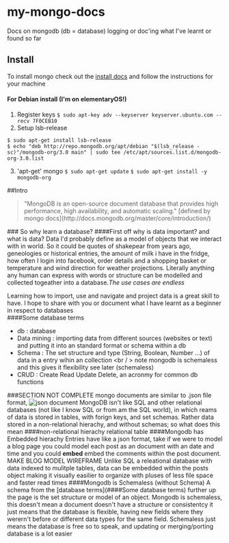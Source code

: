 # my-mongo-docs
Docs on mongodb (db = database) logging or doc'ing what I've learnt or found so far
## Install
To install mongo check out the [install docs](http://docs.mongodb.org/master/installation/) and follow the instructions for your machine

#### For Debian install (I'm on elementaryOS!)

1. Register keys ```$ sudo apt-key adv --keyserver keyserver.ubuntu.com --recv 7F0CEB10```
2. Setup lsb-release 
  ```
  $ sudo apt-get install lsb-release
  $ echo "deb http://repo.mongodb.org/apt/debian "$(lsb_release -sc)"/mongodb-org/3.0 main" | sudo tee /etc/apt/sources.list.d/mongodb-org-3.0.list
  ```
3. 'apt-get' mongo ```$ sudo apt-get update```     ```$ sudo apt-get install -y mongodb-org```

##Intro
  <blockquote>"MongoDB is an open-source document database that provides high performance, high availability, and automatic scaling." [defined by mongo docs](http://docs.mongodb.org/master/core/introduction/)</blockquote>
### So why learn a database?
####First off why is data important? and what is data? 
Data I'd probably define as a model of objects that we interact with in world. So it could be quotes of shakepear from years ago, geneologies or historical entries, the amount of milk i have in the fridge, how often I login into facebook, order details and a shopping basket or temperature and wind direction for weather projections. Literally anything any human can express with words or structure can be modelled and collected togeather into a database.<em>The use cases are endless </em> <br />

Learning how to import, use and navigate and project data is a great skill to have. 
I hope to share with you or document what I have learnt as a beginner in respect to databases  
####Some database terms
- db : database
- Data mining : importing data from different sources (websites or text) and putting it into an standard format or schema within a db
- Schema : The set structure and type (String, Boolean, Number ...) of data in a entry wihin an collection <br / > note mongodb is schemaless and this gives it flexibility see later (schemaless)  
- CRUD : Create Read Update Delete, an acronmy for common db functions 

###SECTION NOT COMPLETE
mongo documents are similar to .json file format,
![json document](http://docs.mongodb.org/master/_images/crud-annotated-document.png)
MongoDB isn't like SQL and other relational databases (not like I know SQL or from am the SQL world), in which reams of data is stored in tables, with forign keys, and set schemas.
Rather data stored in a non-relational hierachy, and without schemas; so what does this mean
####non-relational hierachy
relational table
####Mongodb has Embedded hierachy
Entries have like a json format, take if we were to model a blog page you could model each post as an document with an date and time and you could <strong>embed</strong> embed the comments within the post document. MAKE BLOG MODEL WIREFRAME Unlike SQL a releational database with data indexed to mulitple tables, data can be embedded within the posts object making it visually easilier to organize with pluses of less file space and faster read times
####Mongodb is Schemaless (without Schema)
A schema from the [database terms](####Some database terms) further up the page is the set structure or model of an object. Mongodb is schemaless, this doesn't mean a document doesn't have a structure or consistentcy it just means that the database is flexible, having new fields where they werern't before or different data types for the same field. 
Schemaless just means the database is free so to speak, and updating or merging/porting database is a lot easier

